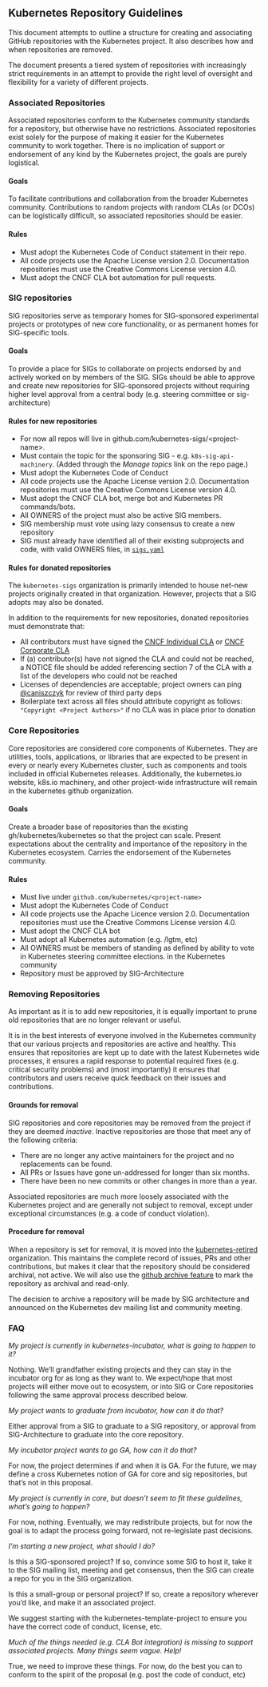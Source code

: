 ## Kubernetes Repository Guidelines

This document attempts to outline a structure for creating and associating GitHub repositories with the Kubernetes project. It also describes how and when
repositories are removed.

The document presents a tiered system of repositories with increasingly strict requirements in an attempt to provide the right level of oversight and flexibility for a variety of different projects.

### Associated Repositories

Associated repositories conform to the Kubernetes community standards for a repository, but otherwise have no restrictions. Associated repositories exist solely for the purpose of making it easier for the Kubernetes community to work together. There is no implication of support or endorsement of any kind by the Kubernetes project, the goals are purely logistical.

#### Goals

To facilitate contributions and collaboration from the broader Kubernetes community.  Contributions to random projects with random CLAs (or DCOs) can be logistically difficult, so associated repositories should be easier.


#### Rules

   * Must adopt the Kubernetes Code of Conduct statement in their repo.
   * All code projects use the Apache License version 2.0. Documentation repositories must use the Creative Commons License version 4.0.
   * Must adopt the CNCF CLA bot automation for pull requests.


### SIG repositories

SIG repositories serve as temporary homes for SIG-sponsored experimental projects or prototypes of new core functionality, or as permanent homes for SIG-specific tools.

#### Goals

To provide a place for SIGs to collaborate on projects endorsed by and actively worked on by members of the SIG. SIGs should be able to approve and create new repositories for SIG-sponsored projects without requiring higher level approval from a central body (e.g. steering committee or sig-architecture)

#### Rules for new repositories

   * For now all repos will live in github.com/kubernetes-sigs/\<project-name\>.
   * Must contain the topic for the sponsoring SIG - e.g. `k8s-sig-api-machinery`.  (Added through the *Manage topics* link on the repo page.)
   * Must adopt the Kubernetes Code of Conduct
   * All code projects use the Apache License version 2.0. Documentation repositories must use the Creative Commons License version 4.0.
   * Must adopt the CNCF CLA bot, merge bot and Kubernetes PR commands/bots.
   * All OWNERS of the project must also be active SIG members.
   * SIG membership must vote using lazy consensus to create a new repository
   * SIG must already have identified all of their existing subprojects and code, with valid OWNERS files, in [`sigs.yaml`](https://github.com/kubernetes/community/blob/master/sigs.yaml)

#### Rules for donated repositories

The `kubernetes-sigs` organization is primarily intended to house net-new
projects originally created in that organization. However, projects that a SIG
adopts may also be donated.

In addition to the requirements for new repositories, donated repositories must demonstrate that:

   * All contributors must have signed the [CNCF Individual CLA](https://github.com/cncf/cla/blob/master/individual-cla.pdf)
   or [CNCF Corporate CLA](https://github.com/cncf/cla/blob/master/corporate-cla.pdf)
   * If (a) contributor(s) have not signed the CLA and could not be reached, a NOTICE
   file should be added referencing section 7 of the CLA with a list of the developers who could not be reached
   * Licenses of dependencies are acceptable; project owners can ping [@caniszczyk](https://github.com/caniszczyk) for review of third party deps
   * Boilerplate text across all files should attribute copyright as follows: `"Copyright <Project Authors>"` if no CLA was in place prior to donation

### Core Repositories

Core repositories are considered core components of Kubernetes. They are utilities, tools, applications, or libraries that are expected to be present in every or nearly every Kubernetes cluster, such as components and tools included in official Kubernetes releases. Additionally, the kubernetes.io website, k8s.io machinery, and other project-wide infrastructure will remain in the kubernetes github organization.

#### Goals
Create a broader base of repositories than the existing gh/kubernetes/kubernetes so that the project can scale. Present expectations about the centrality and importance of the repository in the Kubernetes ecosystem. Carries the endorsement of the Kubernetes community.

#### Rules

   * Must live under `github.com/kubernetes/<project-name>`
   * Must adopt the Kubernetes Code of Conduct
   * All code projects use the Apache Licence version 2.0. Documentation repositories must use the Creative Commons License version 4.0.
   * Must adopt the CNCF CLA bot
   * Must adopt all Kubernetes automation (e.g. /lgtm, etc)
   * All OWNERS must be members of standing as defined by ability to vote in Kubernetes steering committee elections. in the Kubernetes community
   * Repository must be approved by SIG-Architecture

### Removing Repositories

As important as it is to add new repositories, it is equally important to
prune old repositories that are no longer relevant or useful.

It is in the best interests of everyone involved in the Kubernetes community
that our various projects and repositories are active and healthy. This
ensures that repositories are kept up to date with the latest Kubernetes
wide processes, it ensures a rapid response to potential required fixes
(e.g. critical security problems) and (most importantly) it ensures that
contributors and users receive quick feedback on their issues and
contributions.

#### Grounds for removal
SIG repositories and core repositories may be removed from the project if they
are deemed _inactive_. Inactive repositories are those that meet any of the
following criteria:

   * There are no longer any active maintainers for the project and no
replacements can be found.
   * All PRs or Issues have gone un-addressed for longer than six months.
   * There have been no new commits or other changes in more than a year.

Associated repositories are much more loosely associated with the Kubernetes
project and are generally not subject to removal, except under exceptional
circumstances (e.g. a code of conduct violation).


#### Procedure for removal
When a repository is set for removal, it is moved into the
[kubernetes-retired](https://github.com/kubernetes-retired) organization.
This maintains the
complete record of issues, PRs and other contributions, but makes it clear
that the repository should be considered archival, not active. We will also
use the [github archive feature](https://help.github.com/articles/archiving-a-github-repository/) to mark the repository as archival and read-only.

The decision to archive a repository will be made by SIG architecture and
announced on the Kubernetes dev mailing list and community meeting.

### FAQ

*My project is currently in kubernetes-incubator, what is going to happen to it?*

Nothing. We’ll grandfather existing projects and they can stay in the incubator org for as long as they want to. We expect/hope that most projects will either move out to ecosystem, or into SIG or Core repositories following the same approval process described below.



*My project wants to graduate from incubator, how can it do that?*

Either approval from a SIG to graduate to a SIG repository, or approval from SIG-Architecture to graduate into the core repository.



*My incubator project wants to go GA, how can it do that?*

For now, the project determines if and when it is GA. For the future, we may define a cross Kubernetes notion of GA for core and sig repositories, but that’s not in this proposal.



*My project is currently in core, but doesn’t seem to fit these guidelines, what’s going to happen?*

For now, nothing. Eventually, we may redistribute projects, but for now the goal is to adapt the process going forward, not re-legislate past decisions.



*I’m starting a new project, what should I do?*

Is this a SIG-sponsored project? If so, convince some SIG to host it, take it to the SIG mailing list, meeting and get consensus, then the SIG can create a repo for you in the SIG organization.



Is this a small-group or personal project? If so, create a repository wherever you’d like, and make it an associated project.



We suggest starting with the kubernetes-template-project to ensure you have the correct code of conduct, license, etc.



*Much of the things needed (e.g. CLA Bot integration) is missing to support associated projects. Many things seem vague. Help!*

True, we need to improve these things. For now, do the best you can to conform to the spirit of the proposal (e.g. post the code of conduct, etc)
